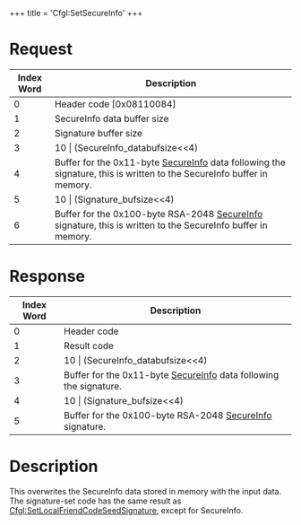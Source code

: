 +++
title = 'CfgI:SetSecureInfo'
+++

# Request

| Index Word | Description                                                                                                                                                 |
|------------|-------------------------------------------------------------------------------------------------------------------------------------------------------------|
| 0          | Header code \[0x08110084\]                                                                                                                                  |
| 1          | SecureInfo data buffer size                                                                                                                                 |
| 2          | Signature buffer size                                                                                                                                       |
| 3          | 10 \| (SecureInfo_databufsize\<\<4)                                                                                                                         |
| 4          | Buffer for the 0x11-byte [SecureInfo](Nandrw/sys/SecureInfo_A "wikilink") data following the signature, this is written to the SecureInfo buffer in memory. |
| 5          | 10 \| (Signature_bufsize\<\<4)                                                                                                                              |
| 6          | Buffer for the 0x100-byte RSA-2048 [SecureInfo](Nandrw/sys/SecureInfo_A "wikilink") signature, this is written to the SecureInfo buffer in memory.          |

# Response

| Index Word | Description                                                                                             |
|------------|---------------------------------------------------------------------------------------------------------|
| 0          | Header code                                                                                             |
| 1          | Result code                                                                                             |
| 2          | 10 \| (SecureInfo_databufsize\<\<4)                                                                     |
| 3          | Buffer for the 0x11-byte [SecureInfo](Nandrw/sys/SecureInfo_A "wikilink") data following the signature. |
| 4          | 10 \| (Signature_bufsize\<\<4)                                                                          |
| 5          | Buffer for the 0x100-byte RSA-2048 [SecureInfo](Nandrw/sys/SecureInfo_A "wikilink") signature.          |

# Description

This overwrites the SecureInfo data stored in memory with the input
data. The signature-set code has the same result as
[CfgI:SetLocalFriendCodeSeedSignature](CfgI:SetLocalFriendCodeSeedSignature "wikilink"),
except for SecureInfo.